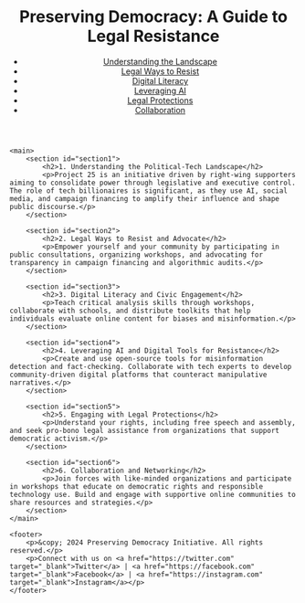 <!DOCTYPE html>
<html lang="en">
<head>
    <meta charset="UTF-8">
    <meta name="viewport" content="width=device-width, initial-scale=1.0">
    <title>Preserving Democracy - A Guide to Legal Resistance</title>
    <link rel="stylesheet" href="styles.css">
    <script src="scripts.js" defer></script>
</head>
<body>
    <header>
        <h1>Preserving Democracy: A Guide to Legal Resistance</h1>
        <nav>
            <ul>
                <li><a href="#section1">Understanding the Landscape</a></li>
                <li><a href="#section2">Legal Ways to Resist</a></li>
                <li><a href="#section3">Digital Literacy</a></li>
                <li><a href="#section4">Leveraging AI</a></li>
                <li><a href="#section5">Legal Protections</a></li>
                <li><a href="#section6">Collaboration</a></li>
            </ul>
        </nav>
    </header>

    <main>
        <section id="section1">
            <h2>1. Understanding the Political-Tech Landscape</h2>
            <p>Project 25 is an initiative driven by right-wing supporters aiming to consolidate power through legislative and executive control. The role of tech billionaires is significant, as they use AI, social media, and campaign financing to amplify their influence and shape public discourse.</p>
        </section>

        <section id="section2">
            <h2>2. Legal Ways to Resist and Advocate</h2>
            <p>Empower yourself and your community by participating in public consultations, organizing workshops, and advocating for transparency in campaign financing and algorithmic audits.</p>
        </section>

        <section id="section3">
            <h2>3. Digital Literacy and Civic Engagement</h2>
            <p>Teach critical analysis skills through workshops, collaborate with schools, and distribute toolkits that help individuals evaluate online content for biases and misinformation.</p>
        </section>

        <section id="section4">
            <h2>4. Leveraging AI and Digital Tools for Resistance</h2>
            <p>Create and use open-source tools for misinformation detection and fact-checking. Collaborate with tech experts to develop community-driven digital platforms that counteract manipulative narratives.</p>
        </section>

        <section id="section5">
            <h2>5. Engaging with Legal Protections</h2>
            <p>Understand your rights, including free speech and assembly, and seek pro-bono legal assistance from organizations that support democratic activism.</p>
        </section>

        <section id="section6">
            <h2>6. Collaboration and Networking</h2>
            <p>Join forces with like-minded organizations and participate in workshops that educate on democratic rights and responsible technology use. Build and engage with supportive online communities to share resources and strategies.</p>
        </section>
    </main>

    <footer>
        <p>&copy; 2024 Preserving Democracy Initiative. All rights reserved.</p>
        <p>Connect with us on <a href="https://twitter.com" target="_blank">Twitter</a> | <a href="https://facebook.com" target="_blank">Facebook</a> | <a href="https://instagram.com" target="_blank">Instagram</a></p>
    </footer>
</body>
</html>
